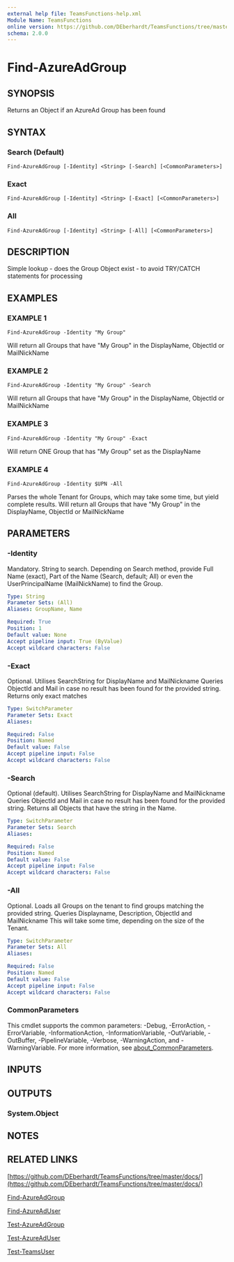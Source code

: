 ```yaml
---
external help file: TeamsFunctions-help.xml
Module Name: TeamsFunctions
online version: https://github.com/DEberhardt/TeamsFunctions/tree/master/docs/
schema: 2.0.0
---
```


# Find-AzureAdGroup

## SYNOPSIS
Returns an Object if an AzureAd Group has been found

## SYNTAX

### Search (Default)
```
Find-AzureAdGroup [-Identity] <String> [-Search] [<CommonParameters>]
```

### Exact
```
Find-AzureAdGroup [-Identity] <String> [-Exact] [<CommonParameters>]
```

### All
```
Find-AzureAdGroup [-Identity] <String> [-All] [<CommonParameters>]
```

## DESCRIPTION
Simple lookup - does the Group Object exist - to avoid TRY/CATCH statements for processing

## EXAMPLES

### EXAMPLE 1
```
Find-AzureAdGroup -Identity "My Group"
```

Will return all Groups that have "My Group" in the DisplayName, ObjectId or MailNickName

### EXAMPLE 2
```
Find-AzureAdGroup -Identity "My Group" -Search
```

Will return all Groups that have "My Group" in the DisplayName, ObjectId or MailNickName

### EXAMPLE 3
```
Find-AzureAdGroup -Identity "My Group" -Exact
```

Will return ONE Group that has "My Group" set as the DisplayName

### EXAMPLE 4
```
Find-AzureAdGroup -Identity $UPN -All
```

Parses the whole Tenant for Groups, which may take some time, but yield complete results.
  Will return all Groups that have "My Group" in the DisplayName, ObjectId or MailNickName

## PARAMETERS

### -Identity
Mandatory.
String to search.
Depending on Search method, provide Full Name (exact),
Part of the Name (Search, default; All) or even the UserPrincipalName (MailNickName) to find the Group.

```yaml
Type: String
Parameter Sets: (All)
Aliases: GroupName, Name

Required: True
Position: 1
Default value: None
Accept pipeline input: True (ByValue)
Accept wildcard characters: False
```

### -Exact
Optional.
Utilises SearchString for DisplayName and MailNickname
Queries ObjectId and Mail in case no result has been found for the provided string.
Returns only exact matches

```yaml
Type: SwitchParameter
Parameter Sets: Exact
Aliases:

Required: False
Position: Named
Default value: False
Accept pipeline input: False
Accept wildcard characters: False
```

### -Search
Optional (default).
Utilises SearchString for DisplayName and MailNickname
Queries ObjectId and Mail in case no result has been found for the provided string.
Returns all Objects that have the string in the Name.

```yaml
Type: SwitchParameter
Parameter Sets: Search
Aliases:

Required: False
Position: Named
Default value: False
Accept pipeline input: False
Accept wildcard characters: False
```

### -All
Optional.
Loads all Groups on the tenant to find groups matching the provided string.
Queries Displayname, Description, ObjectId and MailNickname
This will take some time, depending on the size of the Tenant.

```yaml
Type: SwitchParameter
Parameter Sets: All
Aliases:

Required: False
Position: Named
Default value: False
Accept pipeline input: False
Accept wildcard characters: False
```

### CommonParameters
This cmdlet supports the common parameters: -Debug, -ErrorAction, -ErrorVariable, -InformationAction, -InformationVariable, -OutVariable, -OutBuffer, -PipelineVariable, -Verbose, -WarningAction, and -WarningVariable. For more information, see [about_CommonParameters](http://go.microsoft.com/fwlink/?LinkID=113216).

## INPUTS

## OUTPUTS

### System.Object
## NOTES

## RELATED LINKS

[https://github.com/DEberhardt/TeamsFunctions/tree/master/docs/](https://github.com/DEberhardt/TeamsFunctions/tree/master/docs/)

[Find-AzureAdGroup]()

[Find-AzureAdUser]()

[Test-AzureAdGroup]()

[Test-AzureAdUser]()

[Test-TeamsUser]()

